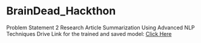 # BrainDead_Hackthon
Problem Statement 2
Research Article Summarization Using Advanced NLP Techniques
Drive Link for the trained and saved model:
[Click Here](https://drive.google.com/drive/folders/1ZHgQq2C2f6m15fXGpBJ5Bab1jmvS-bBs?usp=drive_link)
